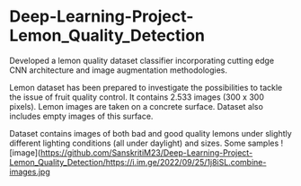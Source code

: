 # Deep-Learning-Project-Lemon_Quality_Detection
Developed a lemon quality dataset classifier incorporating cutting edge CNN architecture and image augmentation methodologies.

Lemon dataset has been prepared to investigate the possibilities to tackle the issue of fruit quality control. It contains 2.533 images (300 x 300 pixels). Lemon images are taken on a concrete surface. Dataset also includes empty images of this surface.

Dataset contains images of both bad and good quality lemons under slightly different lighting conditions (all under daylight) and sizes.
Some samples
![image](https://github.com/SanskritiM23/Deep-Learning-Project-Lemon_Quality_Detection/https://i.im.ge/2022/09/25/1j8iSL.combine-images.jpg



